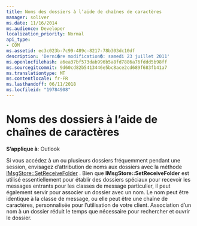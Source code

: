 ```yaml
---
title: Noms des dossiers à l’aide de chaînes de caractères
manager: soliver
ms.date: 11/16/2014
ms.audience: Developer
localization_priority: Normal
api_type:
- COM
ms.assetid: ec3c023b-7c99-489c-8217-78b303dc10df
description: 'Derni�re modification�: samedi 23 juillet 2011'
ms.openlocfilehash: a6ea37bf573dab996b5a8fd7886a76fddd5b98ff
ms.sourcegitcommit: 9d60cd82b5413446e5bc8ace2cd689f683fb41a7
ms.translationtype: MT
ms.contentlocale: fr-FR
ms.lasthandoff: 06/11/2018
ms.locfileid: "19784908"
---
```

# <a name="naming-folders-by-using-character-strings"></a>Noms des dossiers à l’aide de chaînes de caractères

  
  
**S’applique à**: Outlook 
  
Si vous accédez à un ou plusieurs dossiers fréquemment pendant une session, envisagez d’attribution de noms aux dossiers avec la méthode [IMsgStore::SetReceiveFolder](imsgstore-setreceivefolder.md) . Bien que **IMsgStore::SetReceiveFolder** est utilisé essentiellement pour établir des dossiers spéciaux pour recevoir les messages entrants pour les classes de message particulier, il peut également servir pour associer un dossier avec un nom. Le nom peut être identique à la classe de message, ou elle peut être une chaîne de caractères, personnalisée pour l’utilisation de votre client. Association d’un nom à un dossier réduit le temps que nécessaire pour rechercher et ouvrir le dossier. 
  

